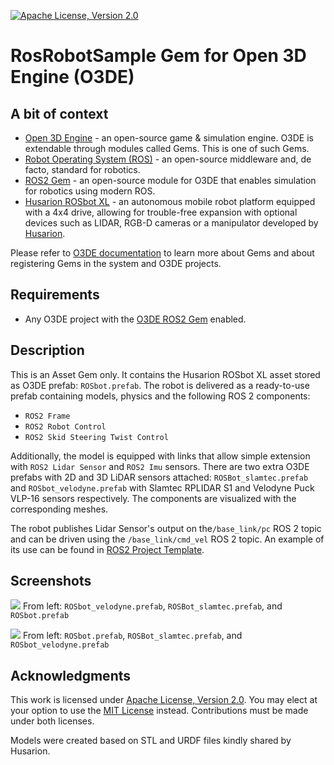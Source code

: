 [![Apache License, Version 2.0][apache_shield]][apache]

# RosRobotSample Gem for Open 3D Engine (O3DE)

## A bit of context

* [Open 3D Engine](https:://o3de.org) - an open-source game & simulation engine. O3DE is extendable through modules called Gems. This is one of such Gems.
* [Robot Operating System (ROS)](https://docs.ros.org/en/rolling/index.html) - an open-source middleware and, de facto, standard for robotics.
* [ROS2 Gem](https://github.com/o3de/o3de-extras/tree/development/Gems/ROS2) - an open-source module for O3DE that enables simulation for robotics using modern ROS.
* [Husarion ROSbot XL](https://husarion.com/manuals/rosbot-xl/) - an autonomous mobile robot platform equipped with a 4x4 drive, allowing for trouble-free expansion with optional devices such as LIDAR, RGB-D cameras or a manipulator developed by [Husarion](https://husarion.com).

Please refer to [O3DE documentation](https://docs.o3de.org/docs/user-guide/gems/) to learn more about Gems and about registering Gems in the system and O3DE projects.

## Requirements
- Any O3DE project with the [O3DE ROS2 Gem](https://github.com/o3de/o3de-extras/tree/development/Gems/ROS2) enabled.

## Description
This is an Asset Gem only. It contains the Husarion ROSbot XL asset stored as O3DE prefab: `ROSbot.prefab`. The robot is delivered as a ready-to-use prefab containing models, physics and the following ROS 2 components:
- `ROS2 Frame`
- `ROS2 Robot Control`
- `ROS2 Skid Steering Twist Control`

Additionally, the model is equipped with links that allow simple extension with `ROS2 Lidar Sensor` and `ROS2 Imu` sensors. There are two extra O3DE prefabs with 2D and 3D LiDAR sensors attached: `ROSBot_slamtec.prefab` and `ROSbot_velodyne.prefab` with Slamtec RPLIDAR S1 and Velodyne Puck VLP-16 sensors respectively. The components are visualized with the corresponding meshes. 

The robot publishes Lidar Sensor's output on the`/base_link/pc` ROS 2 topic and can be driven using the `/base_link/cmd_vel` ROS 2 topic. An example of its use can be found in [ROS2 Project Template](https://github.com/o3de/o3de-extras/tree/development/Templates/Ros2ProjectTemplate).

## Screenshots
![](docs/images/front.png)
From left: `ROSbot_velodyne.prefab`, `ROSBot_slamtec.prefab`, and `ROSbot.prefab`

![](docs/images/back.png)
From left: `ROSbot.prefab`, `ROSBot_slamtec.prefab`, and `ROSbot_velodyne.prefab`

## Acknowledgments
This work is licensed under [Apache License, Version 2.0][apache]. You may elect at your option to use the [MIT License][mit] instead. Contributions must be made under both licenses.

Models were created based on STL and URDF files kindly shared by Husarion.

[apache]: https://opensource.org/licenses/Apache-2.0
[mit]: https://opensource.org/licenses/MIT
[apache_shield]: https://img.shields.io/badge/License-Apache_2.0-blue.svg